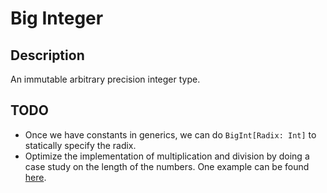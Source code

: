 # Big Integer

## Description

An immutable arbitrary precision integer type.

## TODO

- Once we have constants in generics, we can do `BigInt[Radix: Int]` to statically specify the radix.
- Optimize the implementation of multiplication and division by doing a case study on the length of the numbers. One example can be found [here](https://github.com/tbuktu/bigint).
